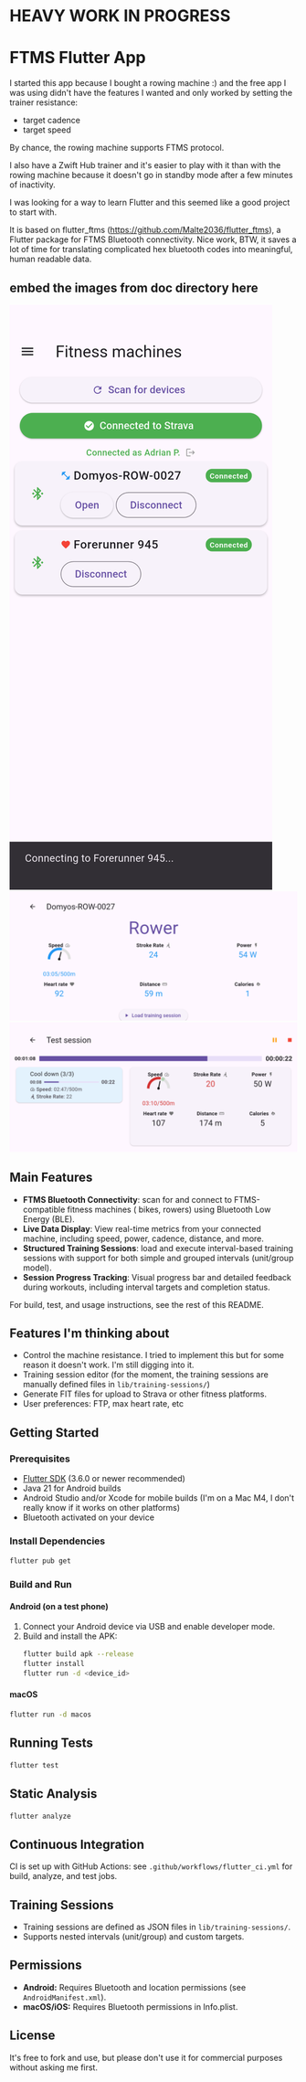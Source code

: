 # HEAVY WORK IN PROGRESS

# FTMS Flutter App

I started this app because I bought a rowing machine :) and the free app I was using didn't have the features I wanted and only worked by setting the trainer resistance: 
- target cadence
- target speed

By chance, the rowing machine supports FTMS protocol.

I also have a Zwift Hub trainer and it's easier to play with it than with the rowing machine because it doesn't go in standby mode after a few minutes of inactivity.

I was looking for a way to learn Flutter and this seemed like a good project to start with.

It is based on flutter_ftms (https://github.com/Malte2036/flutter_ftms), a Flutter package for FTMS Bluetooth connectivity. Nice work, BTW, it saves a lot of time for translating complicated hex bluetooth codes into meaningful, human readable data.

## embed the images from doc directory here
![App Screenshot](doc/screen1.png)
![App Screenshot](doc/screen2.png)
![App Screenshot](doc/screen3.png)


## Main Features

- **FTMS Bluetooth Connectivity**: scan for and connect to FTMS-compatible fitness machines ( bikes, rowers) using Bluetooth Low Energy (BLE).
- **Live Data Display**: View real-time metrics from your connected machine, including speed, power, cadence, distance, and more.
- **Structured Training Sessions**: load and execute interval-based training sessions with support for both simple and grouped intervals (unit/group model).
- **Session Progress Tracking**: Visual progress bar and detailed feedback during workouts, including interval targets and completion status.

For build, test, and usage instructions, see the rest of this README.

## Features I'm thinking about

- Control the machine resistance. I tried to implement this but for some reason it doesn't work. I'm still digging into it.
- Training session editor (for the moment, the training sessions are manually defined files in `lib/training-sessions/`)
- Generate FIT files for upload to Strava or other fitness platforms.
- User preferences: FTP, max heart rate, etc

## Getting Started

### Prerequisites
- [Flutter SDK](https://flutter.dev/docs/get-started/install) (3.6.0 or newer recommended)
- Java 21 for Android builds
- Android Studio and/or Xcode for mobile builds (I'm on a Mac M4, I don't really know if it works on other platforms)
- Bluetooth activated on your device

### Install Dependencies
```zsh
flutter pub get
```

### Build and Run

#### Android (on a test phone)
1. Connect your Android device via USB and enable developer mode.
2. Build and install the APK:
   ```zsh
   flutter build apk --release
   flutter install
   flutter run -d <device_id>
   ```

#### macOS
```zsh
flutter run -d macos
```

## Running Tests
```zsh
flutter test
```

## Static Analysis
```zsh
flutter analyze
```

## Continuous Integration
CI is set up with GitHub Actions: see `.github/workflows/flutter_ci.yml` for build, analyze, and test jobs.

## Training Sessions
- Training sessions are defined as JSON files in `lib/training-sessions/`.
- Supports nested intervals (unit/group) and custom targets.

## Permissions
- **Android:** Requires Bluetooth and location permissions (see `AndroidManifest.xml`).
- **macOS/iOS:** Requires Bluetooth permissions in Info.plist.

## License
It's free to fork and use, but please don't use it for commercial purposes without asking me first.
